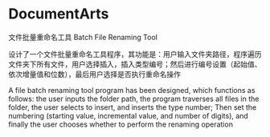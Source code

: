 # DocumentArts

文件批量重命名工具 Batch File Renaming Tool

设计了一个文件批量重命名工具程序，其功能是：用户输入文件夹路径，程序遍历文件夹下所有文件，用户选择插入，插入类型编号；然后进行编号设置（起始值、依次增量值和位数），最后用户选择是否执行重命名操作

A file batch renaming tool program has been designed, which functions as follows: the user inputs the folder path, the program traverses all files in the folder, the user selects to insert, and inserts the type number; Then set the numbering (starting value, incremental value, and number of digits), and finally the user chooses whether to perform the renaming operation
